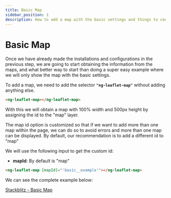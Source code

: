 ```yaml
---
title: Basic Map
sidebar_position: 1
description: How to add a map with the basic settings and things to consider
---
```


# Basic Map

Once we have already made the installations and configurations in the previous step, we are going to start obtaining the information from the maps, and what better way to start than doing a super easy example where we will only show the map with the basic settings.

To add a map, we need to add the selector **`"ng-leaflet-map"`** without adding anything else.

```html
<ng-leaflet-map></ng-leaflet-map>
```

With this we will obtain a map with 100% width and 500px height by assigning the id to the "map" layer.

The map id option is customized so that if we want to add more than one map within the page, we can do so to avoid errors and more than one map can be displayed. By default, our recommendation is to add a different id to "map"

We will use the following input to get the custom id:

* **mapId**: By default is "map"

```html
<ng-leaflet-map [mapId]="'basic__example'"></ng-leaflet-map>
```

We can see the complete example below:

[Stackblitz - Basic Map](https://stackblitz.com/edit/angular-leaflet-map-basic?embed=1&file=src/app/app.component.html&theme=dark)
